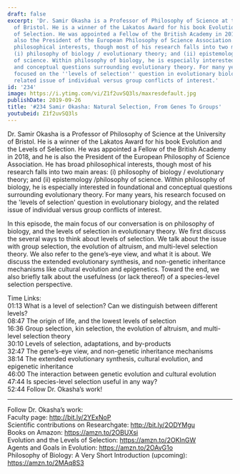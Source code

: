 ```yaml
---
draft: false
excerpt: 'Dr. Samir Okasha is a Professor of Philosophy of Science at the University
  of Bristol. He is a winner of the Lakatos Award for his book Evolution and the Levels
  of Selection. He was appointed a Fellow of the British Academy in 2018, and he is
  also the President of the European Philosophy of Science Association. He has broad
  philosophical interests, though most of his research falls into two main areas:
  (i) philosophy of biology / evolutionary theory; and (ii) epistemology /philosophy
  of science. Within philosophy of biology, he is especially interested in foundational
  and conceptual questions surrounding evolutionary theory. For many years, his research
  focused on the ''levels of selection'' question in evolutionary biology, and the
  related issue of individual versus group conflicts of interest.'
id: '234'
image: https://i.ytimg.com/vi/Z1f2uvSQ3ls/maxresdefault.jpg
publishDate: 2019-09-26
title: '#234 Samir Okasha: Natural Selection, From Genes To Groups'
youtubeid: Z1f2uvSQ3ls
---
```

<div class="timelinks">

Dr. Samir Okasha is a Professor of Philosophy of Science at the University of Bristol. He is a winner of the Lakatos Award for his book Evolution and the Levels of Selection. He was appointed a Fellow of the British Academy in 2018, and he is also the President of the European Philosophy of Science Association. He has broad philosophical interests, though most of his research falls into two main areas: (i) philosophy of biology / evolutionary theory; and (ii) epistemology /philosophy of science. Within philosophy of biology, he is especially interested in foundational and conceptual questions surrounding evolutionary theory. For many years, his research focused on the 'levels of selection' question in evolutionary biology, and the related issue of individual versus group conflicts of interest.

In this episode, the main focus of our conversation is on philosophy of biology, and the levels of selection in evolutionary theory. We first discuss the several ways to think about levels of selection. We talk about the issue with group selection, the evolution of altruism, and multi-level selection theory. We also refer to the gene’s-eye view, and what it is about. We discuss the extended evolutionary synthesis, and non-genetic inheritance mechanisms like cultural evolution and epigenetics. Toward the end, we also briefly talk about the usefulness (or lack thereof) of a species-level selection perspective. 

Time Links:  
<time>01:13</time> What is a level of selection? Can we distinguish between different levels?  
<time>08:47</time> The origin of life, and the lowest levels of selection  
<time>16:36</time> Group selection, kin selection, the evolution of altruism, and multi-level selection theory  
<time>30:10</time> Levels of selection, adaptations, and by-products                               
<time>32:47</time> The gene’s-eye view, and non-genetic inheritance mechanisms  
<time>38:14</time> The extended evolutionary synthesis, cultural evolution, and epigenetic inheritance  
<time>46:00</time> The interaction between genetic evolution and cultural evolution  
<time>47:44</time> Is species-level selection useful in any way?  
<time>52:44</time> Follow Dr. Okasha’s work!

---

Follow Dr. Okasha’s work:  
Faculty page: http://bit.ly/2YExNoP  
Scientific contributions on Researchgate: http://bit.ly/2ODYMgu  
Books on Amazon: https://amzn.to/2OBUXsi  
Evolution and the Levels of Selection: https://amzn.to/2OKInGW  
Agents and Goals in Evolution: https://amzn.to/2OAvG1o  
Philosophy of Biology: A Very Short Introduction (upcoming): https://amzn.to/2MAq8S3
</div>

